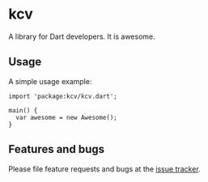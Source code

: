 # kcv

A library for Dart developers. It is awesome.

## Usage

A simple usage example:

    import 'package:kcv/kcv.dart';

    main() {
      var awesome = new Awesome();
    }

## Features and bugs

Please file feature requests and bugs at the [issue tracker][tracker].

[tracker]: http://example.com/issues/replaceme
